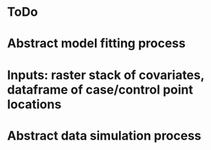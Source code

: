 # ToDo
# Abstract model fitting process
# Inputs: raster stack of covariates, dataframe of case/control point locations
# Abstract data simulation process
